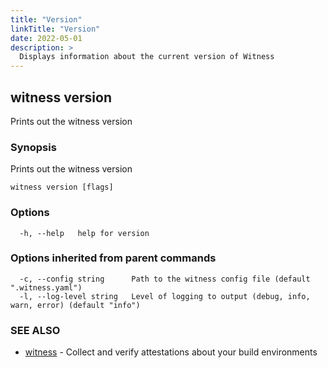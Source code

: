 ```yaml
---
title: "Version"
linkTitle: "Version"
date: 2022-05-01
description: >
  Displays information about the current version of Witness
---
```


## witness version

Prints out the witness version

### Synopsis

Prints out the witness version

```
witness version [flags]
```

### Options

```
  -h, --help   help for version
```

### Options inherited from parent commands

```
  -c, --config string      Path to the witness config file (default ".witness.yaml")
  -l, --log-level string   Level of logging to output (debug, info, warn, error) (default "info")
```

### SEE ALSO

* [witness](witness.md)	 - Collect and verify attestations about your build environments

